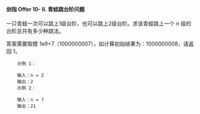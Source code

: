 #### 剑指 Offer 10- II. 青蛙跳台阶问题


一只青蛙一次可以跳上1级台阶，也可以跳上2级台阶。求该青蛙跳上一个 n 级的台阶总共有多少种跳法。

答案需要取模 1e9+7（1000000007），如计算初始结果为：1000000008，请返回 1。
```
    示例 1：
    
    输入：n = 2
    输出：2
    示例 2：
    
    输入：n = 7
    输出：21

```